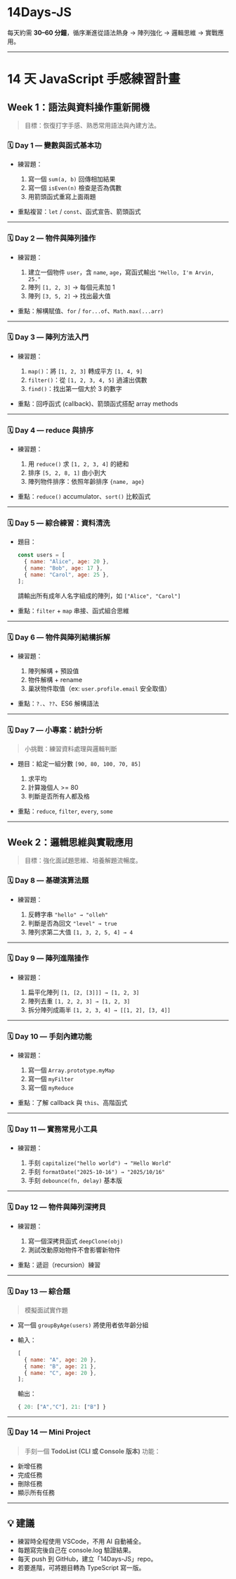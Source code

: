 # 14Days-JS

每天約需 **30–60 分鐘**，循序漸進從語法熱身 → 陣列強化 → 邏輯思維 → 實戰應用。

---

# 14 天 JavaScript 手感練習計畫

## **Week 1：語法與資料操作重新開機**

> 目標：恢復打字手感、熟悉常用語法與內建方法。

### 🗓️ Day 1 — 變數與函式基本功

- 練習題：

  1. 寫一個 `sum(a, b)` 回傳相加結果
  2. 寫一個 `isEven(n)` 檢查是否為偶數
  3. 用箭頭函式重寫上面兩題

- 重點複習：`let` / `const`、函式宣告、箭頭函式

---

### 🗓️ Day 2 — 物件與陣列操作

- 練習題：

  1. 建立一個物件 `user`，含 `name`, `age`，寫函式輸出 `"Hello, I'm Arvin, 25."`
  2. 陣列 `[1, 2, 3]` → 每個元素加 1
  3. 陣列 `[3, 5, 2]` → 找出最大值

- 重點：解構賦值、`for` / `for...of`、`Math.max(...arr)`

---

### 🗓️ Day 3 — 陣列方法入門

- 練習題：

  1. `map()`：將 `[1, 2, 3]` 轉成平方 `[1, 4, 9]`
  2. `filter()`：從 `[1, 2, 3, 4, 5]` 過濾出偶數
  3. `find()`：找出第一個大於 3 的數字

- 重點：回呼函式 (callback)、箭頭函式搭配 array methods

---

### 🗓️ Day 4 — reduce 與排序

- 練習題：

  1. 用 `reduce()` 求 `[1, 2, 3, 4]` 的總和
  2. 排序 `[5, 2, 8, 1]` 由小到大
  3. 陣列物件排序：依照年齡排序 `{name, age}`

- 重點：`reduce()` accumulator、`sort()` 比較函式

---

### 🗓️ Day 5 — 綜合練習：資料清洗

- 題目：

  ```js
  const users = [
    { name: "Alice", age: 20 },
    { name: "Bob", age: 17 },
    { name: "Carol", age: 25 },
  ];
  ```

  請輸出所有成年人名字組成的陣列，如 `["Alice", "Carol"]`

- 重點：`filter` + `map` 串接、函式組合思維

---

### 🗓️ Day 6 — 物件與陣列結構拆解

- 練習題：

  1. 陣列解構 + 預設值
  2. 物件解構 + rename
  3. 巢狀物件取值（ex: `user.profile.email` 安全取值）

- 重點：`?.`、`??`、ES6 解構語法

---

### 🗓️ Day 7 — 小專案：統計分析

> 小挑戰：練習資料處理與邏輯判斷

- 題目：給定一組分數 `[90, 80, 100, 70, 85]`

  1. 求平均
  2. 計算幾個人 >= 80
  3. 判斷是否所有人都及格

- 重點：`reduce`, `filter`, `every`, `some`

---

## **Week 2：邏輯思維與實戰應用**

> 目標：強化面試題思維、培養解題流暢度。

### 🗓️ Day 8 — 基礎演算法題

- 練習題：

  1. 反轉字串 `"hello" → "olleh"`
  2. 判斷是否為回文 `"level" → true`
  3. 陣列求第二大值 `[1, 3, 2, 5, 4] → 4`

---

### 🗓️ Day 9 — 陣列進階操作

- 練習題：

  1. 扁平化陣列 `[1, [2, [3]]] → [1, 2, 3]`
  2. 陣列去重 `[1, 2, 2, 3] → [1, 2, 3]`
  3. 拆分陣列成兩半 `[1, 2, 3, 4] → [[1, 2], [3, 4]]`

---

### 🗓️ Day 10 — 手刻內建功能

- 練習題：

  1. 寫一個 `Array.prototype.myMap`
  2. 寫一個 `myFilter`
  3. 寫一個 `myReduce`

- 重點：了解 callback 與 `this`、高階函式

---

### 🗓️ Day 11 — 實務常見小工具

- 練習題：

  1. 手刻 `capitalize("hello world") → "Hello World"`
  2. 手刻 `formatDate("2025-10-16") → "2025/10/16"`
  3. 手刻 `debounce(fn, delay)` 基本版

---

### 🗓️ Day 12 — 物件與陣列深拷貝

- 練習題：

  1. 寫一個深拷貝函式 `deepClone(obj)`
  2. 測試改動原始物件不會影響新物件

- 重點：遞迴（recursion）練習

---

### 🗓️ Day 13 — 綜合題

> 模擬面試實作題

- 寫一個 `groupByAge(users)` 將使用者依年齡分組
- 輸入：

  ```js
  [
    { name: "A", age: 20 },
    { name: "B", age: 21 },
    { name: "C", age: 20 },
  ];
  ```

  輸出：

  ```js
  { 20: ["A","C"], 21: ["B"] }
  ```

---

### 🗓️ Day 14 — Mini Project

> 手刻一個 **TodoList (CLI 或 Console 版本)**
> 功能：

- 新增任務
- 完成任務
- 刪除任務
- 顯示所有任務

---

## 💡 建議

- 練習時全程使用 VSCode，不用 AI 自動補全。
- 每題寫完後自己在 console.log 驗證結果。
- 每天 push 到 GitHub，建立「14Days-JS」repo。
- 若要進階，可將題目轉為 TypeScript 寫一版。
